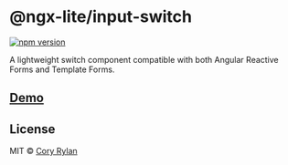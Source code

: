 # @ngx-lite/input-switch

[![npm version](https://badge.fury.io/js/%40ngx-lite%2Finput-switch.svg)](https://badge.fury.io/js/%40ngx-lite%2Finput-switch)

A lightweight switch component compatible with both Angular Reactive Forms and Template Forms.

## [Demo]()

## License

MIT © [Cory Rylan](https://coryrylan.com)